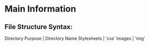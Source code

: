 # Main Information

## File Structure Syntax:
Directory Purpose | Directory Name
Stylesheets | 'css'
Images | 'img'
